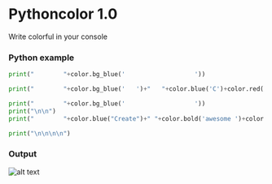 # Pythoncolor 1.0
Write colorful in your console

### Python example
```python
print("        "+color.bg_blue('                   '))

print("        "+color.bg_blue('   ')+"   "+color.blue('C')+color.red('o')+color.yellow('l')+color.green('o')+color.blue('r')+color.red('f')+color.yellow('u')+color.green('l'))

print("        "+color.bg_blue('                   '))
print("\n\n")
print("        "+color.blue("Create")+" "+color.bold('awesome ')+color.red("CLI's"))

print("\n\n\n\n")
```
### Output
![alt text](https://www.interaapps-dataserver01.ga/interaapps/server1/imgupload/dQ2s5ACKTr1.png "Example")

